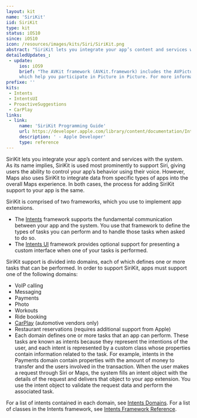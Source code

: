 ```yaml
---
layout: kit
name: 'SiriKit'
iid: SiriKit
type: kit
status: iOS10
since: iOS10
icon: /resources/images/kits/Siri/SiriKit.png
abstract: "SiriKit lets you integrate your app’s content and services with the system. As its name implies, SiriKit is used most prominently to support Siri, giving users the ability to control your app’s behavior using their voice. "
detailedUpdates_:
 - update:
     ios: iOS9
     brief: "The AVKit framework (AVKit.framework) includes the AVPictureInPictureController and AVPlayerViewController classes, 
     which help you participate in Picture in Picture. For more information about Picture in Picture, see 'Multitasking Enhancements for iPad'."
prefixe: ''
kits:
 - Intents
 - IntentsUI
 - ProactiveSuggestions
 - CarPlay
links:
 - link:
     name: 'SiriKit Programming Guide'
     url: https://developer.apple.com/library/content/documentation/Intents/Conceptual/SiriIntegrationGuide/index.html#//apple_ref/doc/uid/TP40016875
     description: ' - Apple Developer'
     type: reference
---
```


SiriKit lets you integrate your app’s content and services with the system. As its name implies, SiriKit is used most prominently to support Siri, 
giving users the ability to control your app’s behavior using their voice. However, Maps also uses SiriKit to integrate data from specific 
types of apps into the overall Maps experience. In both cases, the process for adding SiriKit support to your app is the same.

SiriKit is comprised of two frameworks, which you use to implement app extensions. 

* The [Intents](/Intents) framework supports the fundamental communication between your app and the system. You use that 
framework to define the types of tasks  you can perform and to handle those tasks when asked to do so. 
* The [Intents UI](/IntentsUI) framework provides optional support for presenting a custom interface when one of your tasks is performed.

SiriKit support is divided into domains, each of which defines one or more tasks that can be performed. In order to support SiriKit, 
apps must support one of the following domains:

- VoIP calling
- Messaging
- Payments
- Photo
- Workouts
- Ride booking
- [CarPlay](/CarPlay) (automotive vendors only)
- Restaurant reservations (requires additional support from Apple)
- Each domain defines one or more tasks that an app can perform. These tasks are known as intents because they represent the intentions of the user, and each intent is represented by a custom class whose properties contain information related to the task. For example, intents in the Payments domain contain properties with the amount of money to transfer and the users involved in the transaction. When the user makes a request through Siri or Maps, the system fills an intent object with the details of the request and delivers that object to your app extension. You use the intent object to validate the request data and perform the associated task.

For a list of intents contained in each domain, see [Intents Domains](https://developer.apple.com/library/content/documentation/Intents/Conceptual/SiriIntegrationGuide/SiriDomains.html#//apple_ref/doc/uid/TP40016875-CH9-SW2). 
For a list of classes in the Intents framework, see [Intents Framework Reference](https://developer.apple.com/reference/intents).
